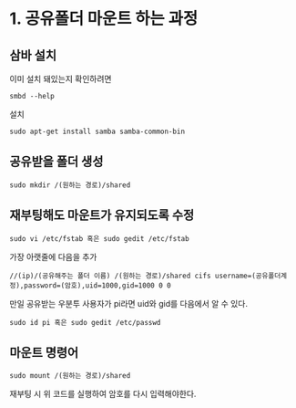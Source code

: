 # 1. 공유폴더 마운트 하는 과정

## 삼바 설치
이미 설치 돼있는지 확인하려면
```
smbd --help 
```
설치
```
sudo apt-get install samba samba-common-bin
```

## 공유받을 폴더 생성
```
sudo mkdir /(원하는 경로)/shared
```
## 재부팅해도 마운트가 유지되도록 수정
```
sudo vi /etc/fstab 혹은 sudo gedit /etc/fstab
```
가장 아랫줄에 다음을 추가
```
//(ip)/(공유해주는 폴더 이름) /(원하는 경로)/shared cifs username=(공유폴더계정),password=(암호),uid=1000,gid=1000 0 0
```
만일 공유받는 우분투 사용자가 pi라면 uid와 gid를 다음에서 알 수 있다.
```
sudo id pi 혹은 sudo gedit /etc/passwd
```
## 마운트 명령어

```
sudo mount /(원하는 경로)/shared
```
재부팅 시 위 코드를 실행하여 암호를 다시 입력해야한다.
